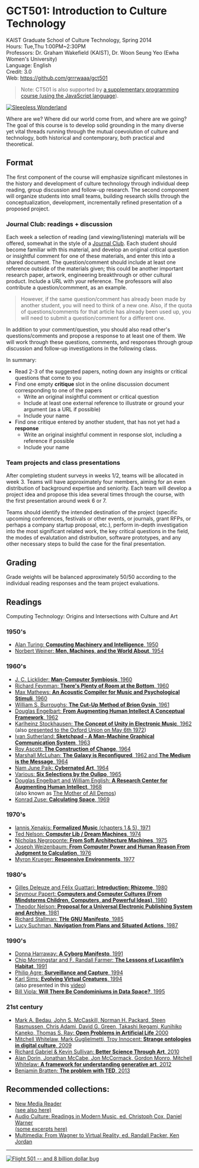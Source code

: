 # GCT501: Introduction to Culture Technology

KAIST Graduate School of Culture Technology, Spring 2014   
Hours: Tue,Thu 1:00PM~2:30PM   
Professors: Dr. Graham Wakefield (KAIST), Dr. Woon Seung Yeo (Ewha Women's University)   
Language: English   
Credit: 3.0   
Web: https://github.com/grrrwaaa/gct501

> Note: CT501 is also supported by [a supplementary programming course (using the JavaScript language](https://github.com/grrrwaaa/gct501/blob/master/js.md)). 

[![Sleepless Wonderland](http://www.thisiscolossal.com/wp-content/uploads/2013/02/yang-1.jpg)](http://www.thisiscolossal.com/2013/02/yang-yongliang-silent-city/)

Where are we? Where did our world come from, and where are we going? The goal of this course is to develop solid grounding in the many diverse yet vital threads running through the mutual coevolution of culture and technology, both historical and contemporary, both practical and theoretical. 

## Format

The first component of the course will emphasize significant milestones in the history and development of culture technology through individual deep reading, group discussion and follow-up research. The second component will organize students into small teams, building research skills through the conceptualization, development, incrementally refined presentation of a proposed project.

### Journal Club: readings + discussion

Each week a selection of reading (and viewing/listening) materials will be offered, somewhat in the style of a [Journal Club](http://en.wikipedia.org/wiki/Journal_club). Each student should become familiar with this material, and develop an original critical question or insightful comment for one of these materials, and enter this into a shared document. The question/comment should include at least one reference outside of the materials given; this could be another important research paper, artwork, engineering breakthrough or other cultural product. Include a URL with your reference. The professors will also contribute a question/commment, as an example.

> However, if the same question/comment has already been made by another student, you will need to think of a new one. Also, if the quota of questions/comments for that article has already been used up, you will need to submit a question/comment for a different one. 

In addition to your comment/question, you should also read other's questions/comments and propose a response to at least one of them. We will work through these questions, comments, and responses through group discussion and follow-up investigations in the following class.

In summary:

- Read 2-3 of the suggested papers, noting down any insights or critical questions that come to you
- Find one empty **critique** slot in the online discussion document corresponding to one of the papers
	- Write an original insightful comment or critical question
	- Include at least one external reference to illustrate or ground your argument (as a URL if possible)
	- Include your name
- Find one critique entered by another student, that has not yet had a **response**
	- Write an original insightful comment in response slot, including a reference if possible
	- Include your name

### Team projects and class presentations

After completing student surveys in weeks 1/2, teams will be allocated in week 3. Teams will have approximately four members, aiming for an even distribution of background expertise and seniority. Each team will develop a project idea and propose this idea several times through the course, with the first presentation around week 6 or 7. 

Teams should identify the intended destination of the project (specific upcoming conferences, festivals or other events, or journals, grant RFPs, or perhaps a company startup proposal, etc.), perform in-depth investigation into the most significant related work, the key critical questions in the field, the modes of evalutation and distribution, software prototypes, and any other necessary steps to build the case for the final presentation.

## Grading

Grade weights will be balanced approximately 50/50 according to the individual reading responses and the team project evaluations.

## Readings

Computing Technology: Origins and Intersections with Culture and Art

### 1950's

- [Alan Turing: **Computing Machinery
and Intelligence**, 1950](http://www.manovich.net/vis242_winter_2006/New%20Media%20Reader%20all/03-turing-03.pdf)
- [Norbert Weiner: **Men, Machines, and the World About**, 1954](http://www.manovich.net/vis242_winter_2006/New%20Media%20Reader%20all/04-wiener-03.pdf)

### 1960's

- [J. C. Licklider: **Man-Computer Symbiosis**, 1960](http://www.manovich.net/vis242_winter_2006/New%20Media%20Reader%20all/05-licklider-03.pdf)
- [Richard Feynman: **There's Plenty of Room at the Bottom**, 1960](http://calteches.library.caltech.edu/1976/1/1960Bottom.pdf)
- [Max Mathews: **An Acoustic Compiler for Music and Psychological Stimuli**, 1960](http://www3.alcatel-lucent.com/bstj/vol40-1961/articles/bstj40-3-677.pdf)
- [William S. Burroughs: **The Cut-Up Method of Brion Gysin**, 1961](http://www.manovich.net/vis242_winter_2006/New%20Media%20Reader%20all/07-burroughs-03.pdf)
- [Douglas Engelbart: **From Augmenting Human Intellect
A Conceptual Framework**, 1962](http://www.manovich.net/vis242_winter_2006/New%20Media%20Reader%20all/08-englebart62-03.pdf)
- [Karlheinz Stockhausen: **The Concept of Unity in Electronic Music**, 1962](http://www.jaimeoliver.pe/courses/ci/pdf/stockhausen-1962.pdf)   
(also [presented to the Oxford Union on May 6th 1972](http://ubuweb.com/film/stockhausen_lectures5-1.html))
- [Ivan Sutherland: **Sketchpad - A Man-Machine Graphical Communication System**, 1963](http://www.manovich.net/vis242_winter_2006/New%20Media%20Reader%20all/09-sutherland-03.pdf)
- [Roy Ascott: **The Construction of Change**, 1964](http://www.manovich.net/vis242_winter_2006/New%20Media%20Reader%20all/10-ascott-03.pdf)
- [Marshall McLuhan: **The Galaxy is Reconfigured**, 1962 and **The Medium is the Message**, 1964](http://www.manovich.net/vis242_winter_2006/New%20Media%20Reader%20all/13-mcluhan-03.pdf)
- [Nam June Paik: **Cybernated Art**, 1964](http://www.manovich.net/vis242_winter_2006/New%20Media%20Reader%20all/15-paik-03.pdf)
- [Various: **Six Selections by the Oulipo**, 1965](http://www.manovich.net/vis242_winter_2006/New%20Media%20Reader%20all/12-oulipo-03.pdf)
- [Douglas Engelbart and William English: **A Research Center for Augmenting Human Intellect**, 1968](http://www.manovich.net/vis242_winter_2006/New%20Media%20Reader%20all/16-englebart68-03.pdf)   
(also known as [The Mother of All Demos](http://sloan.stanford.edu/mousesite/1968Demo.html))
- [Konrad Zuse: **Calculating Space**, 1969](ftp://ftp.idsia.ch/pub/juergen/zuserechnenderraum.pdf)

### 1970's

- [Iannis Xenakis: **Formalized Music** (chapters 1 & 5), 1971](http://wiki.dxarts.washington.edu/sandbox/groups/general/wiki/a2033/attachments/7c254/XenakisFormalizeMusic.pdf?sessionID=a3f30c5d2db2af680e2cf41f3627b42c99b9bf5f)
- [Ted Nelson: **Computer Lib / Dream Machines**, 1974](http://www.manovich.net/vis242_winter_2006/New%20Media%20Reader%20all/21-nelson74-03.pdf)
- [Nicholas Negroponte: **From Soft Architecture Machines**, 1975](http://www.manovich.net/vis242_winter_2006/New%20Media%20Reader%20all/23-negroponte-03.pdf)
- [Joseph Weizenbaum: **From Computer Power and Human Reason From Judgment to Calculation**, 1976](http://www.manovich.net/vis242_winter_2006/New%20Media%20Reader%20all/24-Weizenbaum-03.pdf)
- [Myron Krueger: **Responsive Environments**, 1977](http://www.manovich.net/vis242_winter_2006/New%20Media%20Reader%20all/25-kreueger-03.pdf)

### 1980's

- [Gilles Deleuze and Félix Guattari: **Introduction: Rhizome**, 1980](http://www.manovich.net/vis242_winter_2006/New%20Media%20Reader%20all/27-deleuze-03.pdf)
- [Seymour Papert: **Computers and Computer Cultures (From Mindstorms Children, Computers, and Powerful Ideas)**, 1980](http://www.manovich.net/vis242_winter_2006/New%20Media%20Reader%20all/28-papert-03.pdf)
- [Theodor Nelson: **Proposal for a Universal Electronic Publishing System and Archive**, 1981](http://www.manovich.net/vis242_winter_2006/New%20Media%20Reader%20all/30-nelson-03.pdf)
- [Richard Stallman: **THe GNU Manifesto**, 1985](http://www.manovich.net/vis242_winter_2006/New%20Media%20Reader%20all/36-stallman-03.pdf)
- [Lucy Suchman, **Navigation from Plans and Situated Actions**, 1987](http://www.manovich.net/vis242_winter_2006/New%20Media%20Reader%20all/41-suchman-03.pdf)

### 1990's

- [Donna Harraway: **A Cyborg Manifesto**, 1991](http://www.manovich.net/vis242_winter_2006/New%20Media%20Reader%20all/35-haraway-03.pdf)
- [Chip Morningstar and F. Randall Farmer: **The Lessons of Lucasfilm’s Habitat**, 1991](http://www.manovich.net/vis242_winter_2006/New%20Media%20Reader%20all/46-morningstar-03.pdf)
- [Philip Agre: **Surveillance and Capture**, 1994](http://www.manovich.net/vis242_winter_2006/New%20Media%20Reader%20all/51-agre-03.pdf)
- [Karl Sims: **Evolving Virtual Creatures**, 1994](http://www.karlsims.com/papers/siggraph94.pdf)   
(also presented in this [video](https://archive.org/details/sims_evolved_virtual_creatures_1994))
- [Bill Viola: **Will There Be Condominiums in Data Space?**, 1995](http://www.manovich.net/vis242_winter_2006/New%20Media%20Reader%20all/31-viola-03.pdf)

### 21st century

- [Mark A. Bedau, John S. McCaskill, Norman H. Packard, Steen Rasmussen, Chris Adami, David G. Green, Takashi Ikegami, Kunihiko Kaneko, Thomas S. Ray: **Open Problems in Artificial Life** 2000](http://authors.library.caltech.edu/13564/1/BEDal00.pdf)
- [Mitchell Whitelaw, Mark Guglielmetti, Troy Innocent: **Strange ontologies in digital culture**, 2009](http://dl.acm.org/citation.cfm?id=1486512)
- [Richard Gabriel & Kevin Sullivan: **Better Science Through Art**, 2010](http://dreamsongs.net/Files/BetterScienceThroughArt.pdf)
- [Alan Dorin, Jonathan McCabe, Jon McCormack, Gordon Monro, Mitchell Whitelaw: **A framework for understanding generative
art**, 2012](http://www.tandfonline.com/doi/pdf/10.1080/14626268.2012.709940)
- [Benjamin Bratten: **The problem with TED**, 2013](http://www.theguardian.com/commentisfree/2013/dec/30/we-need-to-talk-about-ted/print)

## Recommended collections: 

- [New Media Reader](http://www.newmediareader.com/)  
[(see also here)](http://www.manovich.net/vis242_winter_2006/New%20Media%20Reader%20all/)
- [Audio Culture: Readings in Modern Music, ed. Christoph Cox, Daniel Warner](http://thewire.co.uk/shop/books/audio_culture__readings_in_modern_music_-_christoph_cox_and_daniel_warner__eds__)   
[(some excerpts here)](http://www.arts.rpi.edu/public_html/century/eao12/Cox%20Warner%20Audio%20Culture.pdf)
- [Multimedia: From Wagner to Virtual Reality, ed. Randall Packer, Ken Jordan](http://www.w2vr.com/Book.html)

---

[![Flight 501 -- and 8 billion dollar bug](http://top-10-list.org/wp-content/uploads/2010/03/Ariane-5-Flight-501.jpg)](http://en.wikipedia.org/w/index.php?title=Ariane_5_Flight_501&redirect=no)
